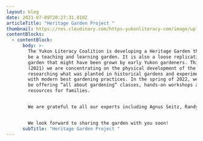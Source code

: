 ```yaml
---
layout: blog
date: 2021-07-09T20:27:31.010Z
articleTitle: "Heritage Garden Project "
thumbnail: https://res.cloudinary.com/https-yukonliteracy-com/image/upload/q_35/v1648536678/archives-photo_sgqnsn.jpg
contentBlocks:
  - contentBlock:
      body: >-
        The Yukon Literacy Coalition is developing a Heritage Garden that will
        be a teaching and learning garden. It is also a loose replication of a
        garden that might have been grown by early Yukon gardeners. This year
        (2021) we are concentrating on the physical development of the garden,
        researching what was planted in historical gardens and experimenting
        with modern best gardening practices. In the spring of 2022, we hope to
        be offering “all about gardening” classes, hands-on workshops and
        resources for families. 


        We are grateful to all our experts including Agnus Seitz, Randy Lewis and Marc Boulerice.


        We look forward to sharing the garden with you soon!
      subTitle: "Heritage Garden Project "
---
```

